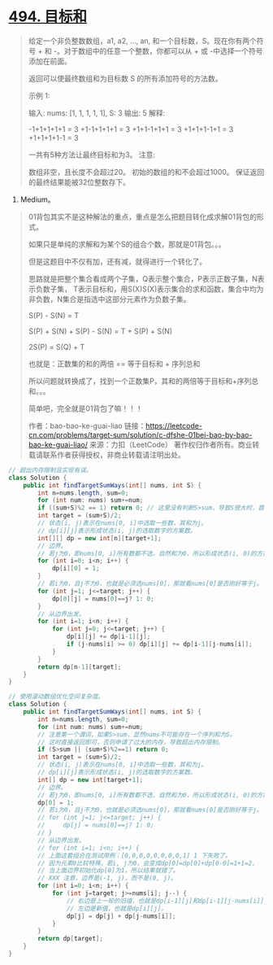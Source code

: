 # [494. 目标和](https://leetcode-cn.com/problems/target-sum/)

> 给定一个非负整数数组，a1, a2, ..., an, 和一个目标数，S。现在你有两个符号 + 和 -。对于数组中的任意一个整数，你都可以从 + 或 -中选择一个符号添加在前面。
>
> 返回可以使最终数组和为目标数 S 的所有添加符号的方法数。
>
> 示例 1:
>
> 输入: nums: [1, 1, 1, 1, 1], S: 3
> 输出: 5
> 解释: 
>
> -1+1+1+1+1 = 3
> +1-1+1+1+1 = 3
> +1+1-1+1+1 = 3
> +1+1+1-1+1 = 3
> +1+1+1+1-1 = 3
>
> 一共有5种方法让最终目标和为3。
> 注意:
>
> 数组非空，且长度不会超过20。
> 初始的数组的和不会超过1000。
> 保证返回的最终结果能被32位整数存下。
>

1. Medium。

> 01背包其实不是这种解法的重点，重点是怎么把题目转化成求解01背包的形式。
>
> 如果只是单纯的求解和为某个S的组合个数，那就是01背包。。。
>
> 但是这题目中不仅有加，还有减，就得进行一个转化了。
>
> 思路就是把整个集合看成两个子集，Q表示整个集合，P表示正数子集，N表示负数子集， T表示目标和，用S(X)S(X)表示集合的求和函数，集合中均为非负数，N集合是指选中这部分元素作为负数子集。
>
> S(P) - S(N) = T
>
> S(P) + S(N) + S(P) - S(N) = T + S(P) + S(N)
>
> 2S(P) = S(Q) + T
>
> 也就是：正数集的和的两倍 == 等于目标和 + 序列总和
>
> 所以问题就转换成了，找到一个正数集P，其和的两倍等于目标和+序列总和。。。
>
> 简单吧，完全就是01背包了嘛！！！
>
> 作者：bao-bao-ke-guai-liao
> 链接：https://leetcode-cn.com/problems/target-sum/solution/c-dfshe-01bei-bao-by-bao-bao-ke-guai-liao/
> 来源：力扣（LeetCode）
> 著作权归作者所有。商业转载请联系作者获得授权，非商业转载请注明出处。

```java
// 超出内存限制且实现有误。
class Solution {
    public int findTargetSumWays(int[] nums, int S) {
        int n=nums.length, sum=0;
        for (int num: nums) sum+=num;
        if ((sum+S)%2 == 1) return 0; // 这里没有判断S>sum，导致S很大时，首先并没有结果，做了无意义的计算，其次分配了大量内存。
        int target = (sum+S)/2;
        // 状态(i, j)表示在nums[0, i]中选取一些数，其和为j。
        // dp[i][j]表示形成状态(i, j)的选取数字的方案数。
        int[][] dp = new int[n][target+1];
        // 边界。
        // 若j为0，即nums[0, i]所有数都不选，自然和为0，所以形成状态(i, 0)的方案数为1。
        for (int i=0; i<n; i++) {
            dp[i][0] = 1;
        }
        // 若i为0，且j不为0，也就是必须选nums[0]，那就看nums[0]是否刚好等于j。
        for (int j=1; j<=target; j++) {
            dp[0][j] = nums[0]==j? 1: 0;
        }
        // 从边界出发。
        for (int i=1; i<n; i++) {
            for (int j=0; j<=target; j++) {
                dp[i][j] += dp[i-1][j];
                if (j-nums[i] >= 0) dp[i][j] += dp[i-1][j-nums[i]];
            }
        }
        return dp[n-1][target];
    }
}
```

```java
// 使用滚动数组优化空间复杂度。
class Solution {
    public int findTargetSumWays(int[] nums, int S) {
        int n=nums.length, sum=0;
        for (int num: nums) sum+=num;
        // 注意第一个谓词，如果S>sum，显然nums不可能存在一个序列和为S。
        // 这时直接返回即可，否则申请了过大的内存，导致超出内存限制。
        if (S>sum || (sum+S)%2==1) return 0;
        int target = (sum+S)/2;
        // 状态(i, j)表示在nums[0, i]中选取一些数，其和为j。
        // dp[i][j]表示形成状态(i, j)的选取数字的方案数。
        int[] dp = new int[target+1];
        // 边界。
        // 若j为0，即nums[0, i]所有数都不选，自然和为0，所以形成状态(i, 0)的方案数为1。
        dp[0] = 1;
        // 若i为0，且j不为0，也就是必须选nums[0]，那就看nums[0]是否刚好等于j。
        // for (int j=1; j<=target; j++) {
        //     dp[j] = nums[0]==j? 1: 0;
        // }
        // 从边界出发。
        // for (int i=1; i<n; i++) {
        // 上面这套组合在测试用例：[0,0,0,0,0,0,0,0,1] 1 下失败了。
        // 因为元素0比较特殊，若i, j为0，会变成dp[0]=dp[0]+dp[0-0]=1+1=2，
        // 当上面边界初始化dp[0]为1，所以结果就错了。
        // XXX 注意，边界是(-1, j)，而不是(0, j)。
        for (int i=0; i<n; i++) {
            for (int j=target; j>=nums[i]; j--) {
                // 右边是上一轮的旧值，也就是dp[i-1][j]和dp[i-1][j-nums[i]]，
                // 左边是新值，也就是dp[i][j]。
                dp[j] = dp[j] + dp[j-nums[i]];
            }
        }
        return dp[target];
    }
}
```

